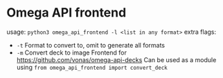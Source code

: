 # Omega API frontend
usage: `python3 omega_api_frontend -l <list in any format>`
extra flags: 
- `-t` Format to convert to, omit to generate all formats
- `-m` Convert deck to image
Frontend for https://github.com/vonas/omega-api-decks
Can be used as a module using `from omega_api_frontend import convert_deck`
